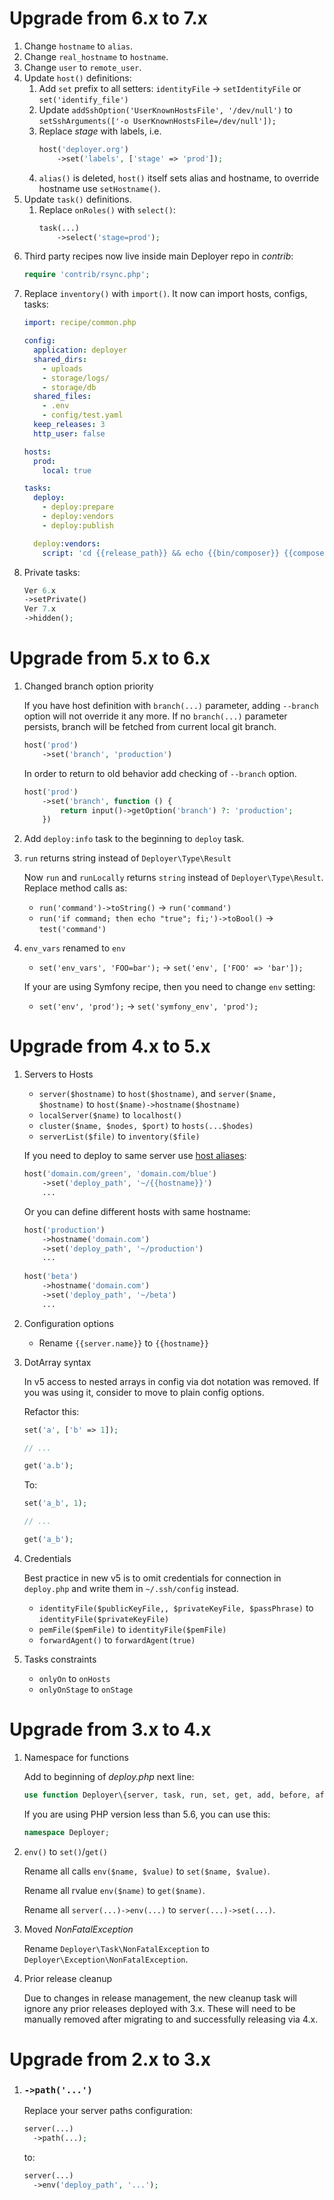# Upgrade from 6.x to 7.x

1. Change `hostname` to `alias`.
2. Change `real_hostname` to `hostname`.
3. Change `user` to `remote_user`.
4. Update `host()` definitions:
    1. Add `set` prefix to all setters: `identityFile` -> `setIdentityFile` or `set('identify_file')`
    2. Update `addSshOption('UserKnownHostsFile', '/dev/null')` to `setSshArguments(['-o UserKnownHostsFile=/dev/null']);`
    3. Replace _stage_ with labels, i.e.
       ```php
       host('deployer.org')
           ->set('labels', ['stage' => 'prod']); 
       ```
    4. `alias()` is deleted, `host()` itself sets alias and hostname, to override hostname use `setHostname()`.
5. Update `task()` definitions.
    1. Replace `onRoles()` with `select()`:
       ```php
       task(...)
           ->select('stage=prod');
       ``` 
6. Third party recipes now live inside main Deployer repo in _contrib_:
   ```php
   require 'contrib/rsync.php';
   ```
7. Replace `inventory()` with `import()`. It now can import hosts, configs, tasks:
   ```yaml
   import: recipe/common.php
   
   config:
     application: deployer
     shared_dirs:
       - uploads
       - storage/logs/
       - storage/db
     shared_files:
       - .env
       - config/test.yaml
     keep_releases: 3
     http_user: false
   
   hosts:
     prod:
       local: true
   
   tasks:
     deploy:
       - deploy:prepare
       - deploy:vendors
       - deploy:publish
   
     deploy:vendors:
       script: 'cd {{release_path}} && echo {{bin/composer}} {{composer_options}} 2>&1'
   ```  
8. Private tasks:
   ```php
   Ver 6.x
   ->setPrivate()  
   Ver 7.x
   ->hidden();
   ```

# Upgrade from 5.x to 6.x

1. Changed branch option priority

    If you have host definition with `branch(...)` parameter, adding `--branch` option will not override it any more.
    If no `branch(...)` parameter persists, branch will be fetched from current local git branch. 
    
    ```php
    host('prod')
        ->set('branch', 'production')
    ```
    
    In order to return to old behavior add checking of `--branch` option.
    
    ```php
    host('prod')
        ->set('branch', function () {
            return input()->getOption('branch') ?: 'production';
        })
    ```    
    
2. Add `deploy:info` task to the beginning to `deploy` task.
    
3. `run` returns string instead of `Deployer\Type\Result`
   
    Now `run` and `runLocally` returns `string` instead of `Deployer\Type\Result`. 
    Replace method calls as:
    
    * `run('command')->toString()` → `run('command')`
    * `run('if command; then echo "true"; fi;')->toBool()` → `test('command')`

4. `env_vars` renamed to `env`

    * `set('env_vars', 'FOO=bar');` → `set('env', ['FOO' => 'bar']);`

    If your are using Symfony recipe, then you need to change `env` setting:
    
    * `set('env', 'prod');` → `set('symfony_env', 'prod');`

# Upgrade from 4.x to 5.x

1. Servers to Hosts
   
   * `server($hostname)` to `host($hostname)`, and `server($name, $hostname)` to `host($name)->hostname($hostname)`
   * `localServer($name)` to `localhost()`
   * `cluster($name, $nodes, $port)` to `hosts(...$hodes)`
   * `serverList($file)` to `inventory($file)`
   
   If you need to deploy to same server use [host aliases](https://deployer.org/docs/hosts#host-aliases):
   
   ```php
   host('domain.com/green', 'domain.com/blue')
       ->set('deploy_path', '~/{{hostname}}')
       ...
   ```
   
   Or you can define different hosts with same hostname:
   
   ```php
   host('production')
       ->hostname('domain.com')
       ->set('deploy_path', '~/production')       
       ...
       
   host('beta')
       ->hostname('domain.com')
       ->set('deploy_path', '~/beta')       
       ...       
   ```
  
2. Configuration options

   * Rename `{{server.name}}` to `{{hostname}}`
   
3. DotArray syntax

   In v5 access to nested arrays in config via dot notation was removed. 
   If you was using it, consider to move to plain config options.
   
   Refactor this:
   
   ```php
   set('a', ['b' => 1]);
   
   // ...
   
   get('a.b');
   ```
   
   To:
   
   ```php
   set('a_b', 1);
   
   // ...
   
   get('a_b');
   ```
   
4. Credentials 

   Best practice in new v5 is to omit credentials for connection in `deploy.php` and write them in `~/.ssh/config` instead.
 
   * `identityFile($publicKeyFile,, $privateKeyFile, $passPhrase)` to `identityFile($privateKeyFile)`
   * `pemFile($pemFile)` to `identityFile($pemFile)`
   * `forwardAgent()` to `forwardAgent(true)`
   
5. Tasks constraints
 
   * `onlyOn` to `onHosts`
   * `onlyOnStage` to `onStage`
   

# Upgrade from 3.x to 4.x

1. Namespace for functions

   Add to beginning of *deploy.php* next line:

   ```php
   use function Deployer\{server, task, run, set, get, add, before, after};
   ```

   If you are using PHP version less than 5.6, you can use this:

   ```php
   namespace Deployer;
   ```

2. `env()` to `set()`/`get()`

   Rename all calls `env($name, $value)` to `set($name, $value)`.

   Rename all rvalue `env($name)` to `get($name)`.

   Rename all `server(...)->env(...)` to `server(...)->set(...)`.

3. Moved *NonFatalException*

   Rename `Deployer\Task\NonFatalException` to `Deployer\Exception\NonFatalException`.

4. Prior release cleanup

   Due to changes in release management, the new cleanup task will ignore any prior releases deployed with 3.x.  These will need to be manually removed after migrating to and successfully releasing via 4.x.

# Upgrade from 2.x to 3.x

1. ### `->path('...')`

   Replace your server paths configuration:

   ```php
   server(...)
     ->path(...);
   ```

   to:

   ```php
   server(...)
     ->env('deploy_path', '...');
   ```
